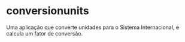 # conversionunits
Uma aplicação que converte unidades para o Sistema Internacional, e calcula um fator de conversão.
